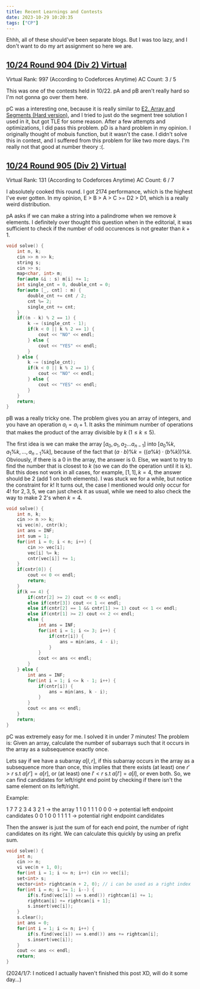```yaml
---
title: Recent Learnings and Contests
date: 2023-10-29 10:20:35
tags: ["CP"]
---
```


Ehhh, all of these should've been separate blogs. But I was too lazy, and I don't want to do my art assignment so here we are.

## [10/24 Round 904 (Div 2) Virtual](https://codeforces.com/contest/1884)

Virtual Rank: 997 (According to Codeforces Anytime)
AC Count: 3 / 5

This was one of the contests held in 10/22. pA and pB aren't really hard so I'm not gonna go over them here.

pC was a interesting one, because it is really similar to [E2. Array and Segments (Hard version)](https://codeforces.com/contest/1108/problem/E2), and I tried to just do the segment tree solution I used in it, but got TLE for some reason. After a few attempts and optimizations, I did pass this problem.
pD is a hard problem in my opinion. I originally thought of mobuis function, but it wasn't the case. I didn't solve this in contest, and I suffered from this problem for like two more days. I'm really not that good at number theory :(.

## [10/24 Round 905 (Div 2) Virtual](https://codeforces.com/contest/1888)

Virtual Rank: 131 (According to Codeforces Anytime)
AC Count: 6 / 7

I absolutely cooked this round. I got 2174 performance, which is the highest I've ever gotten.
In my opinion, E > B > A > C >= D2 > D1, which is a really weird distribution.

pA asks if we can make a string into a palindrome when we remove $k$ elements. I definitely over thought this question when in the editorial, it was sufficient to check if the number of odd occurences is not greater than $k + 1$.

```cpp
void solve() {
    int n, k;
    cin >> n >> k;
    string s;
    cin >> s;
    map<char, int> m;
    for(auto &i : s) m[i] += 1;
    int single_cnt = 0, double_cnt = 0;
    for(auto [_, cnt] : m) {
        double_cnt += cnt / 2;
        cnt %= 2;
        single_cnt += cnt;
    }
    if((n - k) % 2 == 1) {
        k -= (single_cnt - 1);
        if(k < 0 || k % 2 == 1) {
            cout << "NO" << endl;
        } else {
            cout << "YES" << endl;
        }
    } else {
        k -= (single_cnt);
        if(k < 0 || k % 2 == 1) {
            cout << "NO" << endl;
        } else {
            cout << "YES" << endl;
        }
    }
    return;
}
```

pB was a really tricky one. The problem gives you an array of integers, and you have an operation $a_i = a_i + 1$. It asks the minimum number of operations that makes the product of the array divisible by $k$ $(1 \leq k \leq  5$).

The first idea is we can make the array $[a_0, a_1, a_2 ... a_{n - 1}]$ into $[a_0 \% k, a_1 \% k ,..., a_{n - 1} \% k]$,
because of the fact that $(a \cdot b) \% k = ((a \% k)  \cdot (b \% k)) \% k$.
Obviously, if there is a $0$ in the array, the answer is $0$.
Else, we want to try to find the number that is closest to $k$ (so we can do the operation until it is k).
But this does not work in all cases, for example, $[1, 1], k = 4$, the answer should be $2$ (add 1 on both elements).
I was stuck we for a while, but notice the constraint for $k$! It turns out, the case I mentioned would only occur for $4$! for $2, 3, 5$, we can just check it as usual, while we need to also check the way to make 2 2's when $k = 4$.

```cpp
void solve() {
    int n, k;
    cin >> n >> k;
    vi vec(n), cntr(k);
    int ans = INF;
    int sum = 1;
    for(int i = 0; i < n; i++) {
        cin >> vec[i];
        vec[i] %= k;
        cntr[vec[i]] += 1; 
    }
    if(cntr[0]) {
        cout << 0 << endl;
        return;
    }
    if(k == 4) {
        if(cntr[2] >= 2) cout << 0 << endl;
        else if(cntr[3]) cout << 1 << endl;
        else if(cntr[2] == 1 && cntr[1] >= 1) cout << 1 << endl;
        else if(cntr[1] >= 2) cout << 2 << endl;
        else {
            int ans = INF;
            for(int i = 1; i <= 3; i++) {
                if(cntr[i]) {
                    ans = min(ans, 4 - i);
                }
            }
            cout << ans << endl;
        }
    } else {
        int ans = INF;
        for(int i = 1; i <= k - 1; i++) {
            if(cntr[i]) {
                ans = min(ans, k - i);
            }
        }
        cout << ans << endl;        
    }
    return;
}
```

pC was extremely easy for me. I solved it in under 7 minutes!
The problem is: Given an array, calculate the number of subarrays such that it occurs in the array as a subsequence exactly once.

Lets say if we have a subarray $a[l, r]$, if this subarray occurs in the array as a subsequence more than once, this implies that there exists (at least) one $r' > r$ s.t $a[r'] = a[r]$, or (at least) one $l' < r$ s.t $a[l'] = a[l]$, or even both.
So, we can find candidates for left/right end point by checking if there isn't the same element on its left/right.

Example:

$1$ $7$ $7$ $2$ $3$ $4$ $3$ $2$ $1$ -> the array
$1$ $1$ $0$ $1$ $1$ $1$ $0$ $0$ $0$ -> potential left endpoint candidates
$0$ $0$ $1$ $0$ $0$ $1$ $1$ $1$ $1$ -> potential right endpoint candidates

Then the answer is just the sum of for each end point, the number of right candidates on its right.
We can calculate this quickly by using an prefix sum.

```cpp
void solve() {
    int n;
    cin >> n;
    vi vec(n + 1, 0);
    for(int i = 1; i <= n; i++) cin >> vec[i];
    set<int> s;
    vector<int> rightcan(n + 2, 0); // i can be used as a right index
    for(int i = n; i >= 1; i--) {
        if(s.find(vec[i]) == s.end()) rightcan[i] += 1;
        rightcan[i] += rightcan[i + 1];
        s.insert(vec[i]);
    }
    s.clear();
    int ans = 0;
    for(int i = 1; i <= n; i++) {
        if(s.find(vec[i]) == s.end()) ans += rightcan[i];
        s.insert(vec[i]);
    }
    cout << ans << endl;
    return;
}
```


(2024/1/7: I noticed I actually haven't finished this post XD, will do it some day...)

